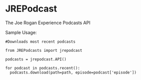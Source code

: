# JREPodcast
The Joe Rogan Experience Podcasts API

Sample Usage:

``` {.sourceCode .python}
#Downloads most recent podcasts

from JREPodcasts import jrepodcast

podcasts = jrepodcast.API()

for podcast in podcasts.recent():
  podcasts.download(path=path, episode=podcast['episode'])
